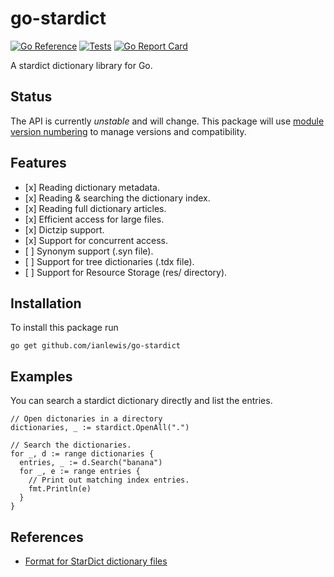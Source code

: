 # go-stardict

[![Go Reference](https://pkg.go.dev/badge/github.com/ianlewis/go-stardict.svg)](https://pkg.go.dev/github.com/ianlewis/go-stardict)
[![Tests](https://github.com/ianlewis/go-stardict/actions/workflows/tests.yml/badge.svg)](https://github.com/ianlewis/go-stardict/actions/workflows/tests.yml)
[![Go Report Card](https://goreportcard.com/badge/github.com/ianlewis/go-stardict)](https://goreportcard.com/report/github.com/ianlewis/go-stardict)

A stardict dictionary library for Go.

## Status

The API is currently _unstable_ and will change. This package will use [module
version numbering](https://golang.org/doc/modules/version-numbers) to manage
versions and compatibility.

## Features

- \[x] Reading dictionary metadata.
- \[x] Reading & searching the dictionary index.
- \[x] Reading full dictionary articles.
- \[x] Efficient access for large files.
- \[x] Dictzip support.
- \[x] Support for concurrent access.
- \[ ] Synonym support (.syn file).
- \[ ] Support for tree dictionaries (.tdx file).
- \[ ] Support for Resource Storage (res/ directory).

## Installation

To install this package run

`go get github.com/ianlewis/go-stardict`

## Examples

You can search a stardict dictionary directly and list the entries.

```golang
// Open dictonaries in a directory
dictionaries, _ := stardict.OpenAll(".")

// Search the dictionaries.
for _, d := range dictionaries {
  entries, _ := d.Search("banana")
  for _, e := range entries {
    // Print out matching index entries.
    fmt.Println(e)
  }
}
```

## References

- [Format for StarDict dictionary files](https://github.com/huzheng001/stardict-3/blob/master/dict/doc/StarDictFileFormat)
